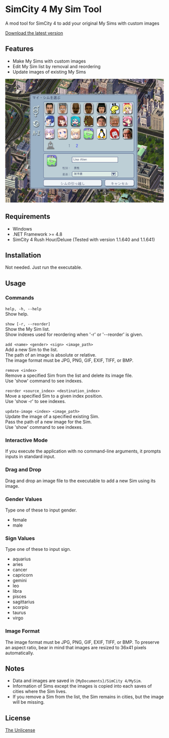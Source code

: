 # SimCity 4 My Sim Tool

A mod tool for SimCity 4 to add your original My Sims with custom images

[Download the latest version](https://github.com/curegit/sc4-my-sim-tool/releases/latest)

## Features

- Make My Sims with custom images
- Edit My Sim list by removal and reordering
- Update images of existing My Sims

![My Sims](MySims.png)

## Requirements

- Windows
- .NET Framework >= 4.8
- SimCity 4 Rush Hour/Deluxe (Tested with version 1.1.640 and 1.1.641)

## Installation

Not needed.
Just run the executable.

## Usage

### Commands

`help, -h, --help`  
Show help.

`show [-r, --reorder]`  
Show the My Sim list.  
Show indexes used for reordering when '-r' or '--reorder' is given.

`add <name> <gender> <sign> <image_path>`  
Add a new Sim to the list.  
The path of an image is absolute or relative.  
The image format must be JPG, PNG, GIF, EXIF, TIFF, or BMP.

`remove <index>`  
Remove a specified Sim from the list and delete its image file.  
Use 'show' command to see indexes.

`reorder <source_index> <destination_index>`  
Move a specified Sim to a given index position.  
Use 'show -r' to see indexes.

`update-image <index> <image_path>`  
Update the image of a specified existing Sim.  
Pass the path of a new image for the Sim.  
Use 'show' command to see indexes.

### Interactive Mode

If you execute the application with no command-line arguments, it prompts inputs in standard input.

### Drag and Drop

Drag and drop an image file to the executable to add a new Sim using its image.

### Gender Values

Type one of these to input gender.

- female
- male

### Sign Values

Type one of these to input sign.

- aquarius
- aries
- cancer
- capricorn
- gemini
- leo
- libra
- pisces
- sagittarius
- scorpio
- taurus
- virgo

### Image Format

The image format must be JPG, PNG, GIF, EXIF, TIFF, or BMP.
To preserve an aspect ratio, bear in mind that images are resized to 36x41 pixels automatically.

## Notes

- Data and images are saved in `{MyDocuments}/SimCity 4/MySim`.
- Information of Sims except the images is copied into each saves of cities where the Sim lives.
- If you remove a Sim from the list, the Sim remains in cities, but the image will be missing.

## License

[The Unlicense](LICENSE)
